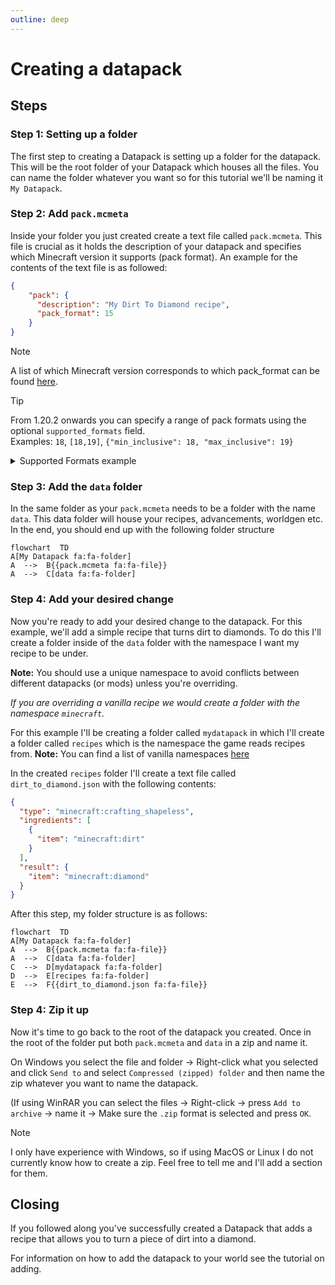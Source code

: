 ```yaml
---
outline: deep
---
```


# Creating a datapack

## Steps

### Step 1: Setting up a folder
The first step to creating a Datapack is setting up a folder for the datapack. This will be the root folder of your Datapack which houses all the files. You can name the folder whatever you want so for this tutorial we'll be naming it `My Datapack`.

### Step 2: Add `pack.mcmeta`
Inside your folder you just created create a text file called `pack.mcmeta`. This file is crucial as it holds the description of your datapack and specifies which Minecraft version it supports (pack format). 
An example for the contents of the text file is as followed:
```json
{
    "pack": {
      "description": "My Dirt To Diamond recipe",
      "pack_format": 15
    }
}
```

> [!NOTE]
> A list of which Minecraft version corresponds to which pack_format can be found [here](https://minecraft.wiki/w/Pack_format#List_of_data_pack_formats).

> [!TIP]
> From 1.20.2 onwards you can specify a range of pack formats using the optional `supported_formats` field. <br>
> Examples: `18`, `[18,19]`, `{"min_inclusive": 18, "max_inclusive": 19}`
<details>
  <summary>Supported Formats example</summary>
  
```json
{
    "pack": {
      "description": "My Dirt To Diamond recipe",
      "pack_format": 18,
      "supported_formats": {
        "min_inclusive": 18,
        "max_inclusive": 19
      }
    }
}
```
</details>

### Step 3: Add the `data` folder
In the same folder as your `pack.mcmeta` needs to be a folder with the name `data`. This data folder will house your recipes, advancements, worldgen etc. 
In the end, you should end up with the following folder structure
```mermaid
flowchart  TD
A[My Datapack fa:fa-folder]
A  -->  B{{pack.mcmeta fa:fa-file}}
A  -->  C[data fa:fa-folder]
```

### Step 4: Add your desired change
Now you're ready to add your desired change to the datapack. For this example, we'll add a simple recipe that turns dirt to diamonds.
To do this I'll create a folder inside of the `data` folder with the namespace I want my recipe to be under. 

**Note:** You should use a unique namespace to avoid conflicts between different datapacks (or mods) unless you're overriding.

*If you are overriding a vanilla recipe we would create a folder with the namespace `minecraft`.* 

For this example I'll be creating a folder called `mydatapack` in which I'll create a folder called `recipes` which is the namespace the game reads recipes from.
**Note:** You can find a list of vanilla namespaces [here](https://minecraft.wiki/w/Data_pack#data)

In the created `recipes` folder I'll create a text file called `dirt_to_diamond.json` with the following contents:
```json
{
  "type": "minecraft:crafting_shapeless",
  "ingredients": [
    {
      "item": "minecraft:dirt"
    }
  ],
  "result": {
    "item": "minecraft:diamond"
  }
}
```
After this step, my folder structure is as follows:
```mermaid
flowchart  TD
A[My Datapack fa:fa-folder]
A  -->  B{{pack.mcmeta fa:fa-file}}
A  -->  C[data fa:fa-folder]
C  -->  D[mydatapack fa:fa-folder]
D  -->  E[recipes fa:fa-folder]
E  -->  F{{dirt_to_diamond.json fa:fa-file}}
```

### Step 4: Zip it up
Now it's time to go back to the root of the datapack you created. Once in the root of the folder put both `pack.mcmeta` and `data` in a zip and name it.

On Windows you select the file and folder -> Right-click what you selected and click `Send to` and select `Compressed (zipped) folder` and then name the zip whatever you want to name the datapack.

(If using WinRAR you can select the files -> Right-click -> press  `Add to archive` -> name it -> Make sure the `.zip` format is selected and press `OK`.

> [!NOTE]
> I only have experience with Windows, so if using MacOS or Linux I do not currently know how to create a zip. Feel free to tell me and I'll add a section for them.


## Closing
If you followed along you've successfully created a Datapack that adds a recipe that allows you to turn a piece of dirt into a diamond. 

For information on how to add the datapack to your world see the tutorial on adding.
